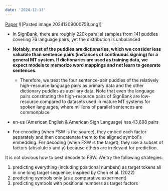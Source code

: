 ```yaml
---
date: '2024-12-13'
---
```

[Paper](https://aclanthology.org/2023.findings-eacl.127/)
![[Pasted image 20241209000758.png]]
- In SignBank, there are roughly 220k parallel samples from 141 puddles covering 76 language pairs, yet the distribution is unbalanced
- **Notably, most of the puddles are dictionaries, which we consider less valuable than sentence pairs (instances of continuous signing) for a general MT system. If dictionaries are used as training data, we expect models to memorize word mappings and not learn to generate sentences.**
	- Therefore, we treat the four sentence-pair puddles of the relatively high-resource language pairs as primary data and the other dictionary puddles as auxiliary data. Note that even the language pairs constituting the high-resource pairs of SignBank are low-resource compared to datasets used in mature MT systems for spoken languages, where millions of parallel sentences are commonplace
- en-us (American English & American Sign Language) has 43,698 pairs

- For encoding (when FSW is the source), they embed each factor separately and then concatenate them to the aligned symbol's embedding. For decoding (when FSW is the target), they use a subset of factors (absolute x and y) because others are irrelevant for prediction.
 
It is not obvious how to best decode to FSW. We try the following strategies:
1. predicting everything (including positional numbers) as target tokens all in one long target sequence, inspired by Chen et al. (2022)
2. predicting symbols only (as a comparative experiment)
3. predicting symbols with positional numbers as target factors